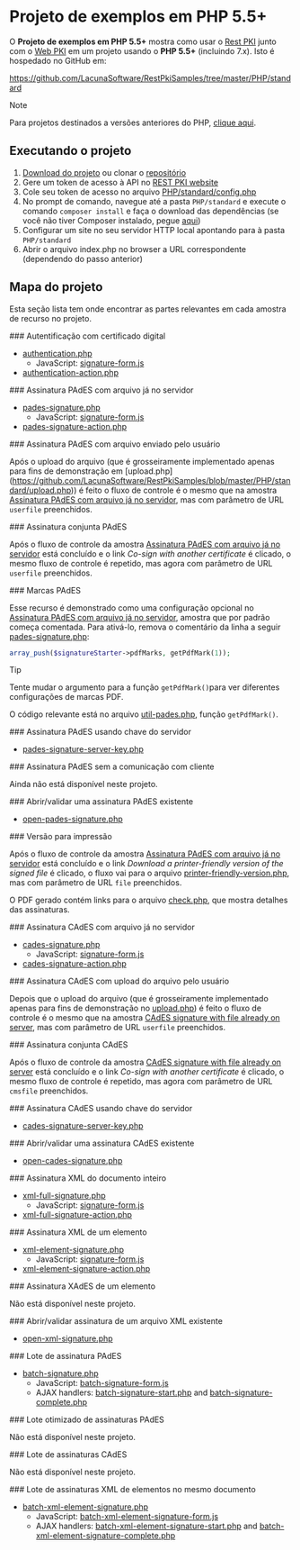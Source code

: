﻿# Projeto de exemplos em PHP 5.5+

O **Projeto de exemplos em PHP 5.5+** mostra como usar o [Rest PKI](../index.md) junto com o [Web PKI](../../web-pki/index.md) em um projeto usando o **PHP 5.5+** (incluindo 7.x). Isto é
hospedado no GitHub em:

https://github.com/LacunaSoftware/RestPkiSamples/tree/master/PHP/standard

> [!NOTE]
> Para projetos destinados a versões anteriores do PHP, [clique aqui](index.md).

## Executando o projeto

1. [Download do projeto](https://github.com/LacunaSoftware/RestPkiSamples/archive/master.zip) ou clonar o [repositório](https://github.com/LacunaSoftware/RestPkiSamples.git)
1. Gere um token de acesso à API no [REST PKI website](https://pki.rest/)
1. Cole seu token de acesso no arquivo [PHP/standard/config.php](https://github.com/LacunaSoftware/RestPkiSamples/blob/master/PHP/standard/config.php#L21-L24)
1. No prompt de comando, navegue até a pasta `PHP/standard` e execute o comando `composer install` e faça o download das dependências (se você não tiver Composer instalado, pegue [aqui](https://getcomposer.org/))
1. Configurar um site no seu servidor HTTP local apontando para à pasta `PHP/standard`
1. Abrir o arquivo index.php no browser a URL correspondente (dependendo do passo anterior)

## Mapa do projeto

Esta seção lista tem onde encontrar as partes relevantes em cada amostra de recurso no projeto.

<a name="auth" />
### Autentificação com certificado digital

* [authentication.php](https://github.com/LacunaSoftware/RestPkiSamples/blob/master/PHP/standard/authentication.php)
  * JavaScript: [signature-form.js](https://github.com/LacunaSoftware/RestPkiSamples/blob/master/PHP/standard/content/js/signature-form.js)
* [authentication-action.php](https://github.com/LacunaSoftware/RestPkiSamples/blob/master/PHP/standard/authentication-action.php)

<a name="pades" />
### Assinatura PAdES com arquivo já no servidor

* [pades-signature.php](https://github.com/LacunaSoftware/RestPkiSamples/blob/master/PHP/standard/pades-signature.php)
  * JavaScript: [signature-form.js](https://github.com/LacunaSoftware/RestPkiSamples/blob/master/PHP/standard/content/js/signature-form.js)
* [pades-signature-action.php](https://github.com/LacunaSoftware/RestPkiSamples/blob/master/PHP/standard/pades-signature-action.php)

<a name="pades-upload" />
### Assinatura PAdES com arquivo enviado pelo usuário

Após o upload do arquivo (que é grosseiramente implementado apenas para fins de demonstração em [upload.php]
(https://github.com/LacunaSoftware/RestPkiSamples/blob/master/PHP/standard/upload.php)) é feito o fluxo de controle é o mesmo que na amostra [Assinatura PAdES com arquivo já no servidor](#pades),
mas com parâmetro de URL `userfile` preenchidos.

<a name="pades-cosign" />
### Assinatura conjunta PAdES

Após o fluxo de controle da amostra [Assinatura PAdES com arquivo já no servidor](#pades) está concluído e o link *Co-sign with another certificate* é clicado, o mesmo fluxo de controle é 
repetido, mas agora com parâmetro de URL `userfile` preenchidos.

<a name="pdf-marks" />
### Marcas PAdES

Esse recurso é demonstrado como uma configuração opcional no  [Assinatura PAdES com arquivo já no servidor](#pades), amostra que por padrão começa comentada. Para ativá-lo, remova o comentário da linha a seguir [pades-signature.php](https://github.com/LacunaSoftware/RestPkiSamples/blob/master/PHP/standard/pades-signature.php):

```php
array_push($signatureStarter->pdfMarks, getPdfMark(1));
```

> [!TIP]
> Tente mudar o argumento para a função `getPdfMark()`para ver diferentes configurações de marcas PDF.

O código relevante está no arquivo [util-pades.php](https://github.com/LacunaSoftware/RestPkiSamples/blob/master/PHP/standard/util-pades.php), 
função `getPdfMark()`.

<a name="pades-server" />
### Assinatura PAdES usando chave do servidor

 * [pades-signature-server-key.php](https://github.com/LacunaSoftware/RestPkiSamples/blob/master/PHP/standard/pades-signature-server-key.php)

 <a name="pades-wo-client" />
### Assinatura PAdES sem a comunicação com cliente

Ainda não está disponível neste projeto.

<a name="open-pades" />
### Abrir/validar uma assinatura PAdES existente

* [open-pades-signature.php](https://github.com/LacunaSoftware/RestPkiSamples/blob/master/PHP/standard/open-pades-signature.php)

<a name="print" />
### Versão para impressão

Após o fluxo de controle da amostra [Assinatura PAdES com arquivo já no servidor](#pades) está concluído e o link *Download a printer-friendly version of the signed file* é clicado, o fluxo 
vai para o arquivo [printer-friendly-version.php](https://github.com/LacunaSoftware/RestPkiSamples/blob/master/PHP/standard/printer-friendly-version.php), mas com parâmetro de URL `file` preenchidos.

O PDF gerado contém links para o arquivo [check.php](https://github.com/LacunaSoftware/RestPkiSamples/blob/master/PHP/standard/check.php), que 
mostra detalhes das assinaturas.

<a name="cades" />
### Assinatura CAdES com arquivo já no servidor

* [cades-signature.php](https://github.com/LacunaSoftware/RestPkiSamples/blob/master/PHP/standard/cades-signature.php)
  * JavaScript: [signature-form.js](https://github.com/LacunaSoftware/RestPkiSamples/blob/master/PHP/standard/content/js/signature-form.js)
* [cades-signature-action.php](https://github.com/LacunaSoftware/RestPkiSamples/blob/master/PHP/standard/cades-signature-action.php)

<a name="cades-upload" />
### Assinatura CAdES com upload do arquivo pelo usuário

Depois que o upload do arquivo (que é grosseiramente implementado apenas para fins de demonstração no [upload.php](https://github.com/LacunaSoftware/RestPkiSamples/blob/master/PHP/standard/upload.php)) é feito 
o fluxo de controle é o mesmo que na amostra [CAdES signature with file already on server](#cades), mas com parâmetro de URL `userfile` preenchidos.

<a name="cades-cosign" />
### Assinatura conjunta CAdES

Após o fluxo de controle da amostra [CAdES signature with file already on server](#cades) está concluído e o link *Co-sign with another certificate* é clicado, o mesmo fluxo de controle é 
repetido, mas agora com parâmetro de URL `cmsfile` preenchidos.

<a name="cades-server" />
### Assinatura CAdES usando chave do servidor

* [cades-signature-server-key.php](https://github.com/LacunaSoftware/RestPkiSamples/blob/master/PHP/standard/cades-signature-server-key.php)

<a name="open-cades" />
### Abrir/validar uma assinatura CAdES existente

* [open-cades-signature.php](https://github.com/LacunaSoftware/RestPkiSamples/blob/master/PHP/standard/open-cades-signature.php)

<a name="xml-full" />
### Assinatura XML do documento inteiro

* [xml-full-signature.php](https://github.com/LacunaSoftware/RestPkiSamples/blob/master/PHP/standard/xml-full-signature.php)
  * JavaScript: [signature-form.js](https://github.com/LacunaSoftware/RestPkiSamples/blob/master/PHP/standard/content/js/signature-form.js)
* [xml-full-signature-action.php](https://github.com/LacunaSoftware/RestPkiSamples/blob/master/PHP/standard/xml-full-signature-action.php)

<a name="xml-element" />
### Assinatura XML de um elemento

* [xml-element-signature.php](https://github.com/LacunaSoftware/RestPkiSamples/blob/master/PHP/standard/xml-element-signature.php)
  * JavaScript: [signature-form.js](https://github.com/LacunaSoftware/RestPkiSamples/blob/master/PHP/standard/content/js/signature-form.js)
* [xml-element-signature-action.php](https://github.com/LacunaSoftware/RestPkiSamples/blob/master/PHP/standard/xml-element-signature-action.php)

<a name="xades-element" />
### Assinatura XAdES de um elemento

Não está disponível neste projeto.

<a name="open-xml" />
### Abrir/validar assinatura de um arquivo XML existente

* [open-xml-signature.php](https://github.com/LacunaSoftware/RestPkiSamples/blob/master/PHP/standard/open-xml-signature.php)

<a name="batch" />
### Lote de assinatura PAdES 

* [batch-signature.php](https://github.com/LacunaSoftware/RestPkiSamples/blob/master/PHP/standard/batch-signature.php)
  * JavaScript: [batch-signature-form.js](https://github.com/LacunaSoftware/RestPkiSamples/blob/master/PHP/standard/content/js/batch-signature-form.js)
  * AJAX handlers: [batch-signature-start.php](https://github.com/LacunaSoftware/RestPkiSamples/blob/master/PHP/standard/batch-signature-start.php)
    and [batch-signature-complete.php](https://github.com/LacunaSoftware/RestPkiSamples/blob/master/PHP/standard/batch-signature-complete.php)

<a name="batch-optimized" />
### Lote otimizado de assinaturas PAdES

Não está disponível neste projeto.

<a name="batch-cades" />
### Lote de assinaturas CAdES

Não está disponível neste projeto.

<a name="batch-xml-element" />
### Lote de assinaturas XML de elementos no mesmo documento

* [batch-xml-element-signature.php](https://github.com/LacunaSoftware/RestPkiSamples/blob/master/PHP/standard/batch-xml-element-signature.php)
  * JavaScript: [batch-xml-element-signature-form.js](https://github.com/LacunaSoftware/RestPkiSamples/blob/master/PHP/standard/content/js/batch-xml-element-signature-form.js)
  * AJAX handlers: [batch-xml-element-signature-start.php](https://github.com/LacunaSoftware/RestPkiSamples/blob/master/PHP/standard/batch-xml-element-signature-start.php)
    and [batch-xml-element-signature-complete.php](https://github.com/LacunaSoftware/RestPkiSamples/blob/master/PHP/standard/batch-xml-element-signature-complete.php)
